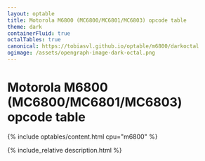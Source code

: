 ```yaml
---
layout: optable
title: Motorola M6800 (MC6800/MC6801/MC6803) opcode table
theme: dark
containerFluid: true
octalTables: true
canonical: https://tobiasvl.github.io/optable/m6800/darkoctal
ogimage: /assets/opengraph-image-dark-octal.png
---
```


<h1>Motorola M6800 (MC6800/<span class="variant">MC6801/MC6803</span>) opcode table<!-- (<a href="{{ "/Opcodes.json" | relative_url }}">JSON</a>)--></h1>

{% include optables/content.html cpu="m6800" %}

{% include_relative description.html %}

